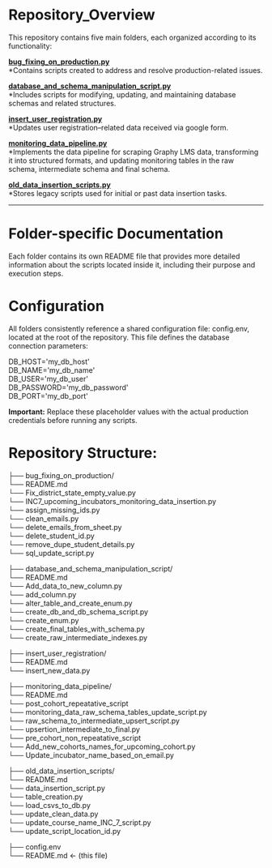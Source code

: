 # Repository_Overview

This repository contains five main folders, each organized according to its functionality:

**[bug\_fixing\_on\_production.py](https://github.com/VigyanShaala-Tech/deployment_scripts/tree/main/bug_fixing_on_production)**  
   *Contains scripts created to address and resolve production-related issues.

**[database\_and\_schema\_manipulation\_script.py](https://github.com/VigyanShaala-Tech/deployment_scripts/tree/main/database_and_schema_manipulation_script)**  
   *Includes scripts for modifying, updating, and maintaining database schemas and related structures.

**[insert\_user\_registration.py](https://github.com/VigyanShaala-Tech/deployment_scripts/tree/main/insert_user_registration)**  
   *Updates user registration–related data received via google form.

**[monitoring\_data\_pipeline.py](https://github.com/VigyanShaala-Tech/deployment_scripts/tree/main/monitoring_data_pipeline)**  
   *Implements the data pipeline for scraping Graphy LMS data, transforming it into structured formats, and updating monitoring tables in the raw schema, intermediate schema and final schema.

**[old\_data\_insertion\_scripts.py](https://github.com/VigyanShaala-Tech/deployment_scripts/tree/main/old_data_insertion_scripts)**  
   *Stores legacy scripts used for initial or past data insertion tasks.

---

# Folder-specific Documentation

Each folder contains its own README file that provides more detailed information about the scripts located inside it, including their purpose and execution steps.


# Configuration

All folders consistently reference a shared configuration file: config.env, located at the root of the repository. This file defines the database connection parameters:

DB_HOST='my_db_host'  
DB_NAME='my_db_name'  
DB_USER='my_db_user'  
DB_PASSWORD='my_db_password'  
DB_PORT='my_db_port'  

**Important:** Replace these placeholder values with the actual production credentials before running any scripts.

# Repository Structure:

├── bug_fixing_on_production/  
   └── README.md  
   └── Fix_district_state_empty_value.py  
   └── INC7_upcoming_incubators_monitoring_data_insertion.py  
   └── assign_missing_ids.py  
   └── clean_emails.py  
   └── delete_emails_from_sheet.py  
   └── delete_student_id.py  
   └── remove_dupe_student_details.py  
   └── sql_update_script.py  
    
├── database_and_schema_manipulation_script/  
   └── README.md  
   └── Add_data_to_new_column.py  
   └── add_column.py  
   └── alter_table_and_create_enum.py  
   └── create_db_and_db_schema_script.py  
   └── create_enum.py  
   └── create_final_tables_with_schema.py  
   └── create_raw_intermediate_indexes.py  
    
├── insert_user_registration/  
   └── README.md  
   └── insert_new_data.py  
    
├── monitoring_data_pipeline/  
   └── README.md  
   └── post_cohort_repeatative_script  
      └── monitoring_data_raw_schema_tables_update_script.py  
      └── raw_schema_to_intermediate_upsert_script.py  
      └── upsertion_intermediate_to_final.py  
   └── pre_cohort_non_repeatative_script  
      └── Add_new_cohorts_names_for_upcoming_cohort.py  
      └── Update_incubator_name_based_on_email.py  
    
├── old_data_insertion_scripts/  
   └── README.md  
   └── data_insertion_script.py  
   └── table_creation.py  
   └── load_csvs_to_db.py  
   └── update_clean_data.py  
   └── update_course_name_INC_7_script.py  
   └── update_script_location_id.py  
    
├── config.env  
└── README.md   ← (this file)
